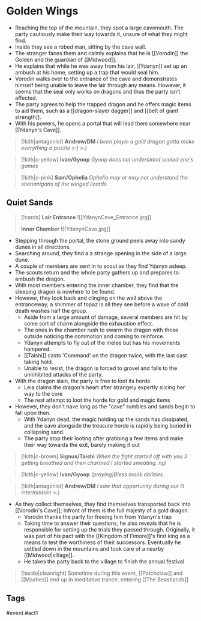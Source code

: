 # Golden Wings
- Reaching the top of the mountain, they spot a large cavemouth. The party cautiously make their way towards it, unsure of what they might find.
- Inside they see a robed man, sitting by the cave wall.
- The stranger faces them and calmly explains that he is [[Vorodin]] the Golden and the guardian of [[Midwood]].
- He explains that while he was away from his lair, [[Ydanyn]] set up an ambush at his home, setting up a  trap that would seal him.
- Vorodin walks over to the entrance of the cave and demonstrates himself being unable to leave the lair through any means. However, it seems that the seal only works on dragons and thus the party isn't affected.
- The party agrees to help the trapped dragon and he offers magic items to aid them, such as a [[dragon-slayer dagger]] and [[belt of giant strength]].
- With his powers, he opens a portal that will lead them somewhere near [[Ydanyn's Cave]].

> [!kith|antagonist] **Andrew/DM** _I been playin a gold dragon gotta make everything a puzzle >:) >:)_

> [!kith|c-yellow] **Ivan/Gyoop** _Gyoop does not understand scaled one's games_

> [!kith|c-pink] **Sam/Ophelia** _Ophelia may or may not understand the shenanigans of the winged lizards._

## Quiet Sands
>[!cards]
>**Lair Entrance**
>![[YdanynCave_Entrance.jpg]]
>
>**Inner Chamber**
>![[YdanynCave.jpg]]



- Stepping through the portal, the stone ground peels away into sandy dunes in all directions. 
- Searching around, they find a a strange opening in the side of a large dune.
- A couple of members are sent in to scout as they find Ydanyn asleep.
- The scouts return and the whole party gathers up and prepares to ambush the dragon.
- With most members entering the inner chamber, they find that the  sleeping dragon is nowhere to be found.
- However, they look back and clinging on the wall above the entranceway, a shimmer of topaz is all they see before a wave of cold death washes half the group. 
	- Aside from a large amount of damage, several members are hit by some sort of charm alongside the exhaustion effect.
	- The ones in the chamber rush to swarm the dragon with those outside noticing the commotion and coming to reinforce. 
	- Ydanyn attempts to fly out of the melee but has his movements hampered.
	- [[Taishi]] casts 'Command' on the dragon twice, with the last cast taking hold.
	- Unable to resist, the dragon is forced to grovel and falls to the uninhibited attacks of the party.
- With the dragon slain, the party is free to loot its horde
	- Leia claims the dragon's heart after strangely expertly slicing her way to the core
	- The rest attempt to loot the horde for gold and magic items
- However, they don't have long as the "cave" rumbles and sands begin to fall upon then.
	- With Ydanyn dead, the magic holding up the sands has dissipated, and the cave alongside the treasure horde is rapidly being buried in collapsing sand.
	- The party stop their looting after grabbing a few items and make their way towards the exit, barely making it out

> [!kith|c-brown] **Signus/Taishi** _When the fight started off with you 3 getting breathed and then charmed I started sweating. ngl_

> [!kith|c-yellow] **Ivan/Gyoop** _(praying)Bless monk abilities_

> [!kith|antagonist] **Andrew/DM** _I saw that opportunity during our lil intermission >:)_

- As they collect themselves, they find themselves transported back into [[Vorodin's Cave]]; Infront of them is the full majesty of a gold dragon.
	- Vorodin thanks the party for freeing him from Ydanyn's trap
	- Taking time to answer their questions, he also reveals that he is responsible for setting up the trials they passed through. Originally, it was part of his pact with the [[Kingdom of Fimore]]'s first king as a means to test the worthiness of their successors. Eventually he settled down in the mountains and took care of a nearby [[Midwood|village]].
	- He takes the party back to the village to finish the annual festival

> [!aside|cleanright]
> Sometime during this event, [[Patchclaw]] and [[Maahes]] end up in meditative trance..entering [[The Beastlands]]

## Tags
 #event #act1

